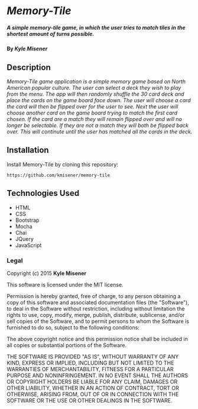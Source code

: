 # _Memory-Tile_

##### _A simple memory-tile game, in which the user tries to match tiles in the shortest amount of turns possible._

#### By _**Kyle Misener**_

## Description

_Memory-Tile game application is a simple memory game based on North American popular culture. The user can select a deck they wish to play from the menu.
 The app will then randomly shuffle the 30 card deck and place the cards on the game board face down. The user will choose a card the card will then be flipped
 over for the user to see. Next the user will choose another card on the game board trying to match the first card chosen. If the card are a match they will
 remain flipped over and will no longer be selectable. If they are not a match they will both be flipped back over. This will continute until the user has
 matched all the cards in the deck._

## Installation

Install Memory-Tile by cloning this repository:

    https://github.com/kmisener/memory-tile


## Technologies Used

* HTML
* CSS
* Bootstrap
* Mocha
* Chai
* JQuery
* JavaScript

### Legal

Copyright (c) 2015 **Kyle Misener**

This software is licensed under the MIT license.

Permission is hereby granted, free of charge, to any person obtaining a copy
of this software and associated documentation files (the "Software"), to deal
in the Software without restriction, including without limitation the rights
to use, copy, modify, merge, publish, distribute, sublicense, and/or sell
copies of the Software, and to permit persons to whom the Software is
furnished to do so, subject to the following conditions:

The above copyright notice and this permission notice shall be included in
all copies or substantial portions of the Software.

THE SOFTWARE IS PROVIDED "AS IS", WITHOUT WARRANTY OF ANY KIND, EXPRESS OR
IMPLIED, INCLUDING BUT NOT LIMITED TO THE WARRANTIES OF MERCHANTABILITY,
FITNESS FOR A PARTICULAR PURPOSE AND NONINFRINGEMENT. IN NO EVENT SHALL THE
AUTHORS OR COPYRIGHT HOLDERS BE LIABLE FOR ANY CLAIM, DAMAGES OR OTHER
LIABILITY, WHETHER IN AN ACTION OF CONTRACT, TORT OR OTHERWISE, ARISING FROM,
OUT OF OR IN CONNECTION WITH THE SOFTWARE OR THE USE OR OTHER DEALINGS IN
THE SOFTWARE.
